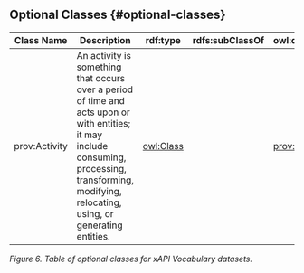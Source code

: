## Optional Classes {#optional-classes}

| **Class Name** | **Description** | **rdf:type** | **rdfs:subClassOf** | **owl:disjointWith** |
| --- | --- | --- | --- | --- |
| prov:Activity | An activity is something that occurs over a period of time and acts upon or with entities; it may include consuming, processing, transforming, modifying, relocating, using, or generating entities. | [owl:Class](http://www.w3.org/2002/07/owl#Class) |  | [prov:Entity](http://www.w3.org/ns/prov#Entity) |
*Figure 6\. Table of optional classes for xAPI Vocabulary datasets.*